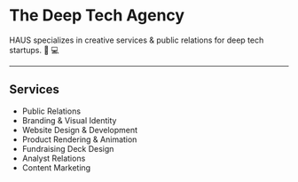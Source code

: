 # The Deep Tech Agency

HAUS specializes in creative services & public relations for deep tech startups. 🚀 💻

----

## Services 
* Public Relations 
* Branding & Visual Identity
* Website Design & Development
* Product Rendering & Animation
* Fundraising Deck Design
* Analyst Relations
* Content Marketing


